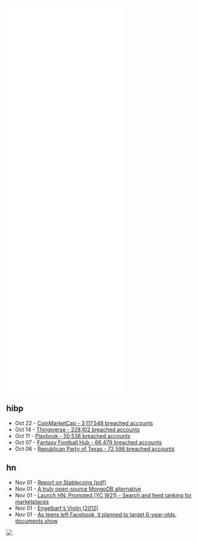 ![Metrics](https://raw.githubusercontent.com/phixion/phixion/master/metrics.svg)

## hibp

<!--
for https://github.com/phixion/phixion/blob/main/.github/workflows/feeds.yml
-->
<!--START_SECTION:haveibeenpwnd-->
- Oct 22 - [CoinMarketCap - 3,117,548 breached accounts](https://haveibeenpwned.com/PwnedWebsites#CoinMarketCap)
- Oct 14 - [Thingiverse - 228,102 breached accounts](https://haveibeenpwned.com/PwnedWebsites#Thingiverse)
- Oct 11 - [Playbook - 50,538 breached accounts](https://haveibeenpwned.com/PwnedWebsites#Playbook)
- Oct 07 - [Fantasy Football Hub - 66,479 breached accounts](https://haveibeenpwned.com/PwnedWebsites#FantasyFootballHub)
- Oct 06 - [Republican Party of Texas - 72,596 breached accounts](https://haveibeenpwned.com/PwnedWebsites#RepublicanPartyOfTexas)
<!--END_SECTION:haveibeenpwnd-->

## hn

<!--
for https://github.com/phixion/phixion/blob/main/.github/workflows/feeds.yml
-->
<!--START_SECTION:hn-->
- Nov 01 - [Report on Stablecoins [pdf]](https://home.treasury.gov/system/files/136/StableCoinReport_Nov1_508.pdf)
- Nov 01 - [A truly open-source MongoDB alternative](https://www.mangodb.io/)
- Nov 01 - [Launch HN: Promoted (YC W21) - Search and feed ranking for marketplaces](https://news.ycombinator.com/item?id=29071609)
- Nov 01 - [Engelbart's Violin (2012)](http://www.loper-os.org/?p=861)
- Nov 01 - [As teens left Facebook, it planned to target 6-year-olds, documents show](https://arstechnica.com/tech-policy/2021/11/facebook-wanted-to-hook-6-year-olds-with-new-apps-documents-show/)
<!--END_SECTION:hn-->

<!--
for https://yhype.me
-->
![](https://hit.yhype.me/github/profile?user_id=13013670)
